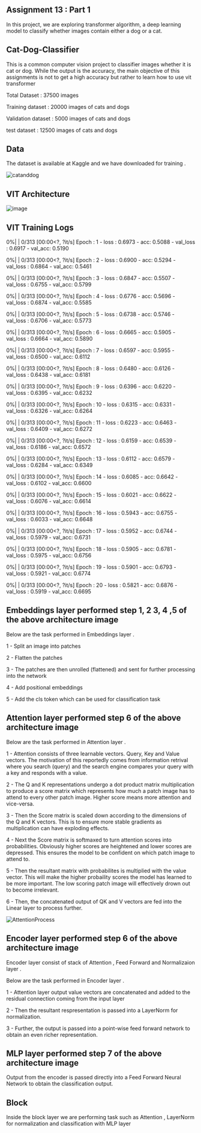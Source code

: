 Assignment 13 : Part 1 
-----------------------

In this project, we are exploring transformer algorithm, a deep learning model to classify whether images contain either a dog or a cat.

Cat-Dog-Classifier
------------------

This is a common computer vision project to classifier images whether it is cat or dog. While the output is the accuracy, the main objective of this assignments  is not to get a high accuracy but rather to learn how to use vit transformer 

Total Dataset : 37500 images

Training dataset : 20000 images of cats and  dogs

Validation dataset : 5000 images of cats and  dogs

test dataset : 12500 images of cats and  dogs

Data
----
The dataset is available at Kaggle and we have downloaded for training . 

![catanddog](https://user-images.githubusercontent.com/70502759/148720469-d7a58257-7b55-4623-9755-9d6ad9cf7c7a.PNG)


VIT Architecture 
-----------------

![image](https://user-images.githubusercontent.com/70502759/147465620-b23a7883-5c01-4dfe-80e0-4104d5898a73.png)

VIT Training Logs 
-----------------

  0%|          | 0/313 [00:00<?, ?it/s]
Epoch : 1 - loss : 0.6973 - acc: 0.5088 - val_loss : 0.6917 - val_acc: 0.5190

  0%|          | 0/313 [00:00<?, ?it/s]
Epoch : 2 - loss : 0.6900 - acc: 0.5294 - val_loss : 0.6864 - val_acc: 0.5461

  0%|          | 0/313 [00:00<?, ?it/s]
Epoch : 3 - loss : 0.6847 - acc: 0.5507 - val_loss : 0.6755 - val_acc: 0.5799

  0%|          | 0/313 [00:00<?, ?it/s]
Epoch : 4 - loss : 0.6776 - acc: 0.5696 - val_loss : 0.6874 - val_acc: 0.5585

  0%|          | 0/313 [00:00<?, ?it/s]
Epoch : 5 - loss : 0.6738 - acc: 0.5746 - val_loss : 0.6706 - val_acc: 0.5773

  0%|          | 0/313 [00:00<?, ?it/s]
Epoch : 6 - loss : 0.6665 - acc: 0.5905 - val_loss : 0.6664 - val_acc: 0.5890

  0%|          | 0/313 [00:00<?, ?it/s]
Epoch : 7 - loss : 0.6597 - acc: 0.5955 - val_loss : 0.6500 - val_acc: 0.6112

  0%|          | 0/313 [00:00<?, ?it/s]
Epoch : 8 - loss : 0.6480 - acc: 0.6126 - val_loss : 0.6438 - val_acc: 0.6181

  0%|          | 0/313 [00:00<?, ?it/s]
Epoch : 9 - loss : 0.6396 - acc: 0.6220 - val_loss : 0.6395 - val_acc: 0.6232

  0%|          | 0/313 [00:00<?, ?it/s]
Epoch : 10 - loss : 0.6315 - acc: 0.6331 - val_loss : 0.6326 - val_acc: 0.6264

  0%|          | 0/313 [00:00<?, ?it/s]
Epoch : 11 - loss : 0.6223 - acc: 0.6463 - val_loss : 0.6409 - val_acc: 0.6272

  0%|          | 0/313 [00:00<?, ?it/s]
Epoch : 12 - loss : 0.6159 - acc: 0.6539 - val_loss : 0.6186 - val_acc: 0.6572

  0%|          | 0/313 [00:00<?, ?it/s]
Epoch : 13 - loss : 0.6112 - acc: 0.6579 - val_loss : 0.6284 - val_acc: 0.6349

  0%|          | 0/313 [00:00<?, ?it/s]
Epoch : 14 - loss : 0.6085 - acc: 0.6642 - val_loss : 0.6102 - val_acc: 0.6600

  0%|          | 0/313 [00:00<?, ?it/s]
Epoch : 15 - loss : 0.6021 - acc: 0.6622 - val_loss : 0.6076 - val_acc: 0.6614

  0%|          | 0/313 [00:00<?, ?it/s]
Epoch : 16 - loss : 0.5943 - acc: 0.6755 - val_loss : 0.6033 - val_acc: 0.6648

  0%|          | 0/313 [00:00<?, ?it/s]
Epoch : 17 - loss : 0.5952 - acc: 0.6744 - val_loss : 0.5979 - val_acc: 0.6731

  0%|          | 0/313 [00:00<?, ?it/s]
Epoch : 18 - loss : 0.5905 - acc: 0.6781 - val_loss : 0.5975 - val_acc: 0.6756

  0%|          | 0/313 [00:00<?, ?it/s]
Epoch : 19 - loss : 0.5901 - acc: 0.6793 - val_loss : 0.5921 - val_acc: 0.6774

  0%|          | 0/313 [00:00<?, ?it/s]
Epoch : 20 - loss : 0.5821 - acc: 0.6876 - val_loss : 0.5919 - val_acc: 0.6695



Embeddings layer performed step 1, 2 3, 4 ,5 of the above architecture image 
----------

Below are the task performed in Embeddings layer .

1 - Split an image into patches 

2 - Flatten the patches

3 - The patches are then unrolled (flattened) and sent for further processing into the network

4 - Add positional embeddings

5 - Add the cls token which can be used for classification task 





Attention layer performed step 6 of the above architecture image  
---------
Below are the task performed in Attention layer .

1 - Attention consists of three learnable vectors. Query, Key and Value vectors. 
    The motivation of this reportedly comes from information retrival 
	where you search (query) and the search engine compares your query with a key and responds with a value.

2 - The Q and K representations undergo a dot product matrix multiplication 
    to produce a score matrix which represents how much a patch image has to attend to every other patch image.
	Higher score means more attention and vice-versa.

3 - Then the Score matrix is scaled down according to the dimensions of the Q and K vectors. 
    This is to ensure more stable gradients as multiplication can have exploding effects.


4 - Next the Score matrix is softmaxed to turn attention scores into probabilities. 
    Obviously higher scores are heightened and lower scores are depressed. 
	This ensures the model to be confident on which patch image to attend to.

5 - Then the resultant matrix with probabilites is multiplied with the value vector.
    This will make the higher probaility scores the model has learned to be more important.
	The low scoring patch image will effectively drown out to become irrelevant.

6 - Then, the concatenated output of QK and V vectors are fed into the Linear layer to process further.


![AttentionProcess](https://user-images.githubusercontent.com/70502759/147462295-541e6fc2-fc4a-48c4-b769-580d5924eb95.PNG)


Encoder layer performed step 6 of the above architecture image
-------
Encoder layer consist of stack of Attention , Feed Forward  and Normalizaion layer .  

Below are the task performed in Encoder layer .

1 - Attention layer output value vectors are concatenated and added to the 
    residual connection coming from the input layer  
    
2 - Then the resultant respresentation is passed into a LayerNorm for normalization. 

3 - Further, the output is passed into a point-wise feed forward network to obtain an even richer representation.

MLP layer performed step 7 of the above architecture image
----

Output from the encoder is passed directly into a Feed Forward Neural Network to obtain the classification output.


Block
------

Inside the block layer we are performing task such as Attention , LayerNorm for normalization and classification with MLP layer 







